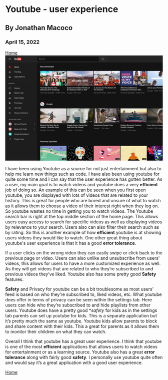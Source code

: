 # Youtube - user experience
## By Jonathan Macoco
### April 15, 2022
[Home](../)
![Youtube](../assets/Youtube.jpeg)

  I have been using Youtube as a source for not just entertainment but also to help me learn new things such as code. I have also been using youtube for quite some time and I can say that the user experience has gotten better. As a user, my main goal is to watch videos and youtube does a very **efficient** job of doing so. An example of this can be seen when you first open youtube, you are displayed with lots of videos that are related to your history. This is great for people who are bored and unsure of what to watch as it allows them to choose a video of their interest right when they log on. So youtube wastes no time in getting you to watch videos. The Youtube search bar is right at the top middle section of the home page. This allows users easy access to search for specific videos as well as displaying videos by relevance to your search. Users also can also filter their search such as by rating. So this is another example of how **efficient** youtube is at showing users videos they would like to watch. One other great thing about youtube's user experience is that it has a good **error tolerance**. 
  
  If a user clicks on the wrong video they can easily swipe or click back to the previous page or video.	Users can also unlike and unsubscribe from users’ videos, this allows for users to have a more customized experience as well. As they will get videos that are related to who they’re subscribed to and previous videos they’ve liked. Youtube also has some pretty good **Safety** features.
  
  **Safety** and Privacy for youtube can be a bit troublesome as most users’ feed is based on who they’re subscribed to, liked videos, etc. What youtube does offer in terms of privacy can be seen within the settings tab. Here users can hide who they’re subscribed to and hide playlists from other users. Youtube does have a pretty good **safety* for kids as in the settings tab parents can set up youtube for kids. This is a separate application but it’s pretty much the same as youtube. Youtube kids allow parents to block and share content with their kids. This a great for parents as it allows them to monitor their children on what they can watch. 
  
  Overall I think that youtube has a great user experience. I think that youtube is one of the most **efficient** applications that allows users to watch videos for entertainment or as a learning source. Youtube also has a great **error tolerance** along with fairly good **safety**. I personally use youtube quite often and would say it’s a great application with a good user experience. 

  
[Home](../)
